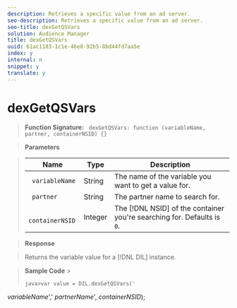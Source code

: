 ```yaml
---
description: Retrieves a specific value from an ad server.
seo-description: Retrieves a specific value from an ad server.
seo-title: dexGetQSVars
solution: Audience Manager
title: dexGetQSVars
uuid: 61ac1183-1c1e-46e8-92b5-8bd44fd7aa5e
index: y
internal: n
snippet: y
translate: y
---
```


# dexGetQSVars


>**Function Signature:** ` dexGetQSVars: function (variableName, partner, containerNSID) {}` 

>**Parameters** 

>|  Name  | Type  | Description  |
>|---|---|---|
>|  ` variableName`  | String  | The name of the variable you want to get a value for.  |
>|  ` partner`  | String  | The partner name to search for.  |
>|  ` containerNSID`  | Integer  | The [!DNL  NSID] of the container you're searching for. Defaults is ` 0`.  |

>**Response** 

>Returns the variable value for a [!DNL  DIL] instance. 

>**Sample Code** >
>```
>java>var value = DIL.dexGetQSVars(' 
<i>variableName</i>',' 
<i>partnerName</i>', 
<i>containerNSID</i>);
>```


